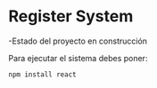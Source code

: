 <h1>Register System</h1>

-Estado del proyecto en construcción

Para ejecutar el sistema debes poner:

````npm install react````
